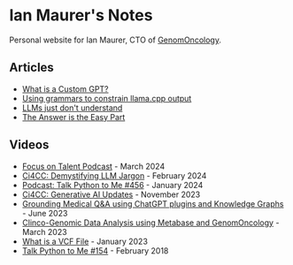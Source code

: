 # Ian Maurer's Notes

Personal website for Ian Maurer, CTO of <a href='https://genomoncology.com/'>GenomOncology</a>.

## Articles

- [What is a Custom GPT?](what-is-a-custom-gpt.md)
- [Using grammars to constrain llama.cpp output](llama-cpp-grammars.md)
- [LLMs just don't understand](llms-just-dont-understand-2.md)
- [The Answer is the Easy Part](the-answer-is-the-easy-part.md)


## Videos

- [Focus on Talent Podcast](https://www.youtube.com/watch?v=48eQ6sYNU8s) - March 2024
- [Ci4CC: Demystifying LLM Jargon](https://ci4cc-org.zoom.us/rec/play/Jg2ZkVO6xCP1NL9Ic8LBdbFnhh6BhbTZ__YxvCoKFLeYlAJg9djZOplSDIGE7CgOFb4jnecJzQEBthpF.pqLogM7ULysX5w0R?canPlayFromShare=true&from=share_recording_detail&continueMode=true&componentName=rec-play&originRequestUrl=https://ci4cc-org.zoom.us/rec/share/dd-3KkEKsbKK1nqnnQkqE680MvTC41tnYEzqKTXtRIu28qeQTdaZ28yKDJV-4782.FVH0iLowDaBVj7FG) - February 2024
- [Podcast: Talk Python to Me #456](https://talkpython.fm/episodes/show/456/building-gpt-actions-with-fastapi-and-pydantic) - January 2024
- [Ci4CC: Generative AI Updates](https://ci4cc-org.zoom.us/rec/play/GH3MZRDyZ8A5okhRRxnEQnMhAkVIsV5xuei0CbfAszsLeHCwa7X9R1_iZyGoVqjUB9BLJ99MScF1tss.hdbrMUIgTX5vFWw3?canPlayFromShare=true&from=share_recording_detail&continueMode=true&componentName=rec-play&originRequestUrl=https://ci4cc-org.zoom.us/rec/share/DFZ31vHiBmSov-5mn5ka3PL4KXuNmzU3TJC7O0G0hWtWqBsH8YMTHhx25Qd-wOE7.2mOEdNK9oFt4kfdP) - November 2023
- [Grounding Medical Q&A using ChatGPT plugins and Knowledge Graphs](https://www.youtube.com/watch?v=PwbQb9rvXbg) - June 2023
- [Clinco-Genomic Data Analysis using Metabase and GenomOncology](https://www.youtube.com/watch?v=wWIBdcwgQMQ&t=1205s) - March 2023
- [What is a VCF File](https://www.youtube.com/watch?v=VooqrSM_Rqk&t=26s) - January 2023
- [Talk Python to Me #154](https://talkpython.fm/episodes/show/154/python-in-biology-and-genomics) - February 2018